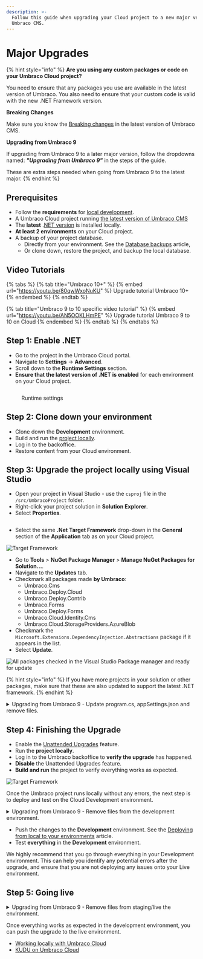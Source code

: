 ```yaml
---
description: >-
  Follow this guide when upgrading your Cloud project to a new major version of
  Umbraco CMS.
---
```


# Major Upgrades

{% hint style="info" %}
**Are you using any custom packages or code on your Umbraco Cloud project?**

You need to ensure that any packages you use are available in the latest version of Umbraco. You also need to ensure that your custom code is valid with the new .NET Framework version.

**Breaking Changes**

Make sure you know the [Breaking changes](https://docs.umbraco.com/umbraco-cms/fundamentals/setup/upgrading/version-specific#breaking-changes) in the latest version of Umbraco CMS.

**Upgrading from Umbraco 9**

If upgrading from Umbraco 9 to a later major version, follow the dropdowns named: _**"Upgrading from Umbraco 9"**_ in the steps of the guide.

These are extra steps needed when going from Umbraco 9 to the latest major.
{% endhint %}

## Prerequisites

* Follow the **requirements** for [local development](https://docs.umbraco.com/umbraco-cms/fundamentals/setup/requirements#local-development).
* A Umbraco Cloud project running [the latest version of Umbraco CMS](https://our.umbraco.com/download/releases)
* The **latest** .[NET version](https://dotnet.microsoft.com/en-us/download/visual-studio-sdks) is installed locally.
* **At least 2 environments** on your Cloud project.
* A backup of your project database.
  * Directly from your environment. See the [Database backups](../databases/backups.md) article,
  * Or clone down, restore the project, and backup the local database.

## Video Tutorials

{% tabs %}
{% tab title="Umbraco 10+" %}
{% embed url="https://youtu.be/80qwWxoNuKU" %}
Upgrade tutorial Umbraco 10+
{% endembed %}
{% endtab %}

{% tab title="Umbraco 9 to 10 specific video tutorial" %}
{% embed url="https://youtu.be/AN5OOKLHmPE" %}
Upgrade tutorial Umbraco 9 to 10 on Cloud
{% endembed %}
{% endtab %}
{% endtabs %}

## Step 1: Enable .NET

* Go to the project in the Umbraco Cloud portal.
* Navigate to **Settings** -> **Advanced**.
* Scroll down to the **Runtime Settings** section.
* **Ensure that the latest version of .NET is enabled** for each environment on your Cloud project.

<figure><img src="../../.gitbook/assets/runtime-settings.png" alt=""><figcaption><p>Runtime settings</p></figcaption></figure>

## Step 2: Clone down your environment

* Clone down the **Development** environment.
* Build and run the [project locally](../set-up/working-locally.md#running-the-site-locally).
* Log in to the backoffice.
* Restore content from your Cloud environment.

## Step 3: Upgrade the project locally using Visual Studio

* Open your project in Visual Studio - use the `csproj` file in the `/src/UmbracoProject` folder.
* Right-click your project solution in **Solution Explorer**.
* Select **Properties**.

<figure><img src="images/Solution-Explorer.png" alt=""><figcaption></figcaption></figure>

* Select the same **.Net** **Target Framework** drop-down in the **General** section of the **Application** tab as on your Cloud project.

![Target Framework](images/Target-Framework.png)

* Go to **Tools** > **NuGet Package Manager** > **Manage NuGet Packages for Solution...**.
* Navigate to the **Updates** tab.
* Checkmark all packages made **by Umbraco**:
  * Umbraco.Cms
  * Umbraco.Deploy.Cloud
  * Umbraco.Deploy.Contrib
  * Umbraco.Forms
  * Umbraco.Deploy.Forms
  * Umbraco.Cloud.Identity.Cms
  * Umbraco.Cloud.StorageProviders.AzureBlob
* Checkmark the `Microsoft.Extensions.DependencyInjection.Abstractions` package if it appears in the list.
* Select **Update**.

![All packages checked in the Visual Studio Package manager and ready for update](images/check-all-packages-2.png)

{% hint style="info" %}
If you have more projects in your solution or other packages, make sure that these are also updated to support the latest .NET framework.
{% endhint %}

<details>

<summary>Upgrading from Umbraco 9 - Update program.cs, appSettings.json and remove files.</summary>

*   Update the `Program` class in the `Program.cs` file to the following:\
    using Umbraco.Cms.Web.Common.Hosting;

    ```

    public class Program
        {
            public static void Main(string[] args)
                => CreateHostBuilder(args)
                    .Build()
                    .Run();

            public static IHostBuilder CreateHostBuilder(string[] args) =>
                Host.CreateDefaultBuilder(args)
                    .ConfigureUmbracoDefaults()
                    .ConfigureWebHostDefaults(webBuilder =>
                    {
                        webBuilder.UseStaticWebAssets();
                        webBuilder.UseStartup<Startup>();
                    });
        }
    ```
* Re-enable the appsettings IntelliSense by updating your schema reference in the **appsettings.json** file from:

```json
"$schema": "./umbraco/config/appsettings-schema.json",
```

To:

```json
"$schema": "./appsettings-schema.json",
```

Apply this change to the following files as well:

* **appsettings.Development.json**
* **appsettings.Production.json**
* **appsettings.Staging.json**

Remove the following files and folders _manually_ from your local project:

* `/wwwroot/umbraco`
* `/umbraco/PartialViewMacros`
* `/umbraco/UmbracoBackOffice`
* `/umbraco/UmbracoInstall`
* `/umbraco/UmbracoWebsite`
* `/umbraco/config/lang`

</details>

## Step 4: Finishing the Upgrade

* Enable the [Unattended Upgrades](https://docs.umbraco.com/umbraco-cms/fundamentals/setup/upgrading#run-an-unattended-upgrade) feature.
* Run the **project locally**.
* Log in to the Umbraco backoffice to **verify the upgrade** has happened.
* **Disable** the Unattended Upgrades feature.
* **Build and run** the project to verify everything works as expected.

![Target Framework](images/verify-v10-upgrade-locally.png)

Once the Umbraco project runs locally without any errors, the next step is to deploy and test on the Cloud Development environment.

<details>

<summary>Upgrading from Umbraco 9 - Remove files from the development environment.</summary>

* `/wwwroot/umbraco`
* `/umbraco/PartialViewMacros`
* `/umbraco/UmbracoBackOffice`
* `/umbraco/UmbracoInstall`
* `/umbraco/UmbracoWebsite`
* `/umbraco/config/lang`

The files and folder above need to be removed on the **Development** environment through `KUDU` -> `Debug Console` -> `CMD` -> `Site` -> from both the `repository` and `wwwroot` folders.

<img src="https://user-images.githubusercontent.com/83591955/210218172-b32a6be9-9b2a-48c4-8ed7-676068f72946.png" alt="image" data-size="original">

</details>

* Push the changes to the **Development** environment. See the [Deploying from local to your environments](../deployment/local-to-cloud.md) article.
* Test **everything** in the **Development** environment.

We highly recommend that you go through everything in your Development environment. This can help you identify any potential errors after the upgrade, and ensure that you are not deploying any issues onto your Live environment.

## Step 5: Going live

<details>

<summary>Upgrading from Umbraco 9 - Remove files from staging/live the environment.</summary>

Before deploying the upgrade to your next environment, you will need to remove the folders you also removed from Kudu on your Development environment.

The files are:

* `/wwwroot/umbraco`
* `/umbraco/PartialViewMacros`
* `/umbraco/UmbracoBackOffice`
* `/umbraco/UmbracoInstall`
* `/umbraco/UmbracoWebsite`
* `/umbraco/config/lang`

They need to be removed through `KUDU` -> `Debug Console` -> `CMD` -> `Site` -> from both the `repository` and `wwwroot` folders.

<img src="https://user-images.githubusercontent.com/83591955/210218090-9b72fc05-cfe3-442f-8045-a90e5b8a9e89.png" alt="image" data-size="original">

</details>

Once everything works as expected in the development environment, you can push the upgrade to the live environment.

* [Working locally with Umbraco Cloud](../set-up/working-locally.md)
* [KUDU on Umbraco Cloud](../set-up/power-tools/)
